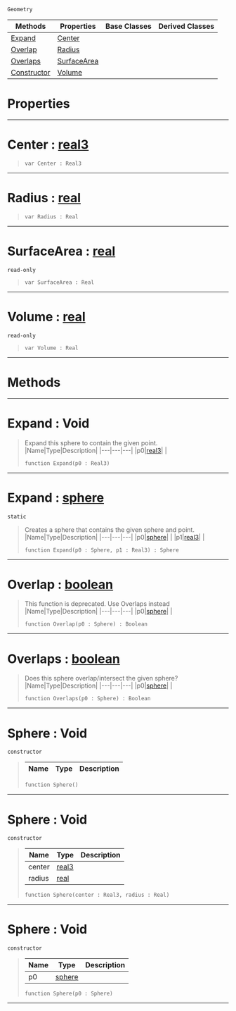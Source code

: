  `Geometry`

|Methods|Properties|Base Classes|Derived Classes|
|---|---|---|---|
|[ Expand](https://github.com/zeroengineteam/ZeroDocs/blob/master/code_reference/class_reference/sphere.markdown#expand-void)|[ Center](https://github.com/zeroengineteam/ZeroDocs/blob/master/code_reference/class_reference/sphere.markdown#center-zero-engine-docum)| | |
|[ Overlap](https://github.com/zeroengineteam/ZeroDocs/blob/master/code_reference/class_reference/sphere.markdown#overlap-zero-engine-docu)|[ Radius](https://github.com/zeroengineteam/ZeroDocs/blob/master/code_reference/class_reference/sphere.markdown#radius-zero-engine-docum)| | |
|[ Overlaps](https://github.com/zeroengineteam/ZeroDocs/blob/master/code_reference/class_reference/sphere.markdown#overlaps-zero-engine-doc)|[ SurfaceArea](https://github.com/zeroengineteam/ZeroDocs/blob/master/code_reference/class_reference/sphere.markdown#surfacearea-zero-engine)| | |
|[ Constructor](https://github.com/zeroengineteam/ZeroDocs/blob/master/code_reference/class_reference/sphere.markdown#sphere-void)|[ Volume](https://github.com/zeroengineteam/ZeroDocs/blob/master/code_reference/class_reference/sphere.markdown#volume-zero-engine-docum)| | |


 #  Properties


---  
 #  Center : [real3](https://github.com/zeroengineteam/ZeroDocs/blob/master/code_reference/nada_base_types/real3.markdown)

> 
> ``` lang=cpp, name=Nada
> var Center : Real3


---  
 #  Radius : [real](https://github.com/zeroengineteam/ZeroDocs/blob/master/code_reference/nada_base_types/real.markdown)

> 
> ``` lang=cpp, name=Nada
> var Radius : Real


---  
 #  SurfaceArea : [real](https://github.com/zeroengineteam/ZeroDocs/blob/master/code_reference/nada_base_types/real.markdown)

 `read-only`

> 
> ``` lang=cpp, name=Nada
> var SurfaceArea : Real


---  
 #  Volume : [real](https://github.com/zeroengineteam/ZeroDocs/blob/master/code_reference/nada_base_types/real.markdown)

 `read-only`

> 
> ``` lang=cpp, name=Nada
> var Volume : Real


---  
 #  Methods


---  
 #  Expand : Void

> Expand this sphere to contain the given point.
> |Name|Type|Description|
> |---|---|---|
> |p0|[real3](https://github.com/zeroengineteam/ZeroDocs/blob/master/code_reference/nada_base_types/real3.markdown)| |
> ``` lang=cpp, name=Nada
> function Expand(p0 : Real3)
> ``` 


---  
 #  Expand : [sphere](https://github.com/zeroengineteam/ZeroDocs/blob/master/code_reference/class_reference/sphere.markdown)

 `static`

> Creates a sphere that contains the given sphere and point.
> |Name|Type|Description|
> |---|---|---|
> |p0|[sphere](https://github.com/zeroengineteam/ZeroDocs/blob/master/code_reference/class_reference/sphere.markdown)| |
> |p1|[real3](https://github.com/zeroengineteam/ZeroDocs/blob/master/code_reference/nada_base_types/real3.markdown)| |
> ``` lang=cpp, name=Nada
> function Expand(p0 : Sphere, p1 : Real3) : Sphere
> ``` 


---  
 #  Overlap : [boolean](https://github.com/zeroengineteam/ZeroDocs/blob/master/code_reference/nada_base_types/boolean.markdown)

> This function is deprecated. Use Overlaps instead
> |Name|Type|Description|
> |---|---|---|
> |p0|[sphere](https://github.com/zeroengineteam/ZeroDocs/blob/master/code_reference/class_reference/sphere.markdown)| |
> ``` lang=cpp, name=Nada
> function Overlap(p0 : Sphere) : Boolean
> ``` 


---  
 #  Overlaps : [boolean](https://github.com/zeroengineteam/ZeroDocs/blob/master/code_reference/nada_base_types/boolean.markdown)

> Does this sphere overlap/intersect the given sphere?
> |Name|Type|Description|
> |---|---|---|
> |p0|[sphere](https://github.com/zeroengineteam/ZeroDocs/blob/master/code_reference/class_reference/sphere.markdown)| |
> ``` lang=cpp, name=Nada
> function Overlaps(p0 : Sphere) : Boolean
> ``` 


---  
 #  Sphere : Void

 `constructor`

> 
> |Name|Type|Description|
> |---|---|---|
> ``` lang=cpp, name=Nada
> function Sphere()
> ``` 


---  
 #  Sphere : Void

 `constructor`

> 
> |Name|Type|Description|
> |---|---|---|
> |center|[real3](https://github.com/zeroengineteam/ZeroDocs/blob/master/code_reference/nada_base_types/real3.markdown)| |
> |radius|[real](https://github.com/zeroengineteam/ZeroDocs/blob/master/code_reference/nada_base_types/real.markdown)| |
> ``` lang=cpp, name=Nada
> function Sphere(center : Real3, radius : Real)
> ``` 


---  
 #  Sphere : Void

 `constructor`

> 
> |Name|Type|Description|
> |---|---|---|
> |p0|[sphere](https://github.com/zeroengineteam/ZeroDocs/blob/master/code_reference/class_reference/sphere.markdown)| |
> ``` lang=cpp, name=Nada
> function Sphere(p0 : Sphere)
> ``` 


---  
 

 